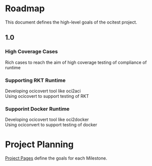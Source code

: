 # Roadmap

This document defines the high-level goals of the ocitest project.     
    
## 1.0     

### High Coverage Cases    

Rich cases to reach the aim of high coverage testing of compliance of runtime    
       
### Supporting RKT Runtime    

Developing ocicovert tool like oci2aci    
Using ocicovert to support testing of RKT   
        
### Supporint Docker Runtime     
      
Developing ocicovert tool like oci2docker    
Using ociconvert to support testing of docker
    


Project Planning
================

[Project Pages](https://github.com/huawei-openlab/oct/wiki) define the goals for each Milestone.
